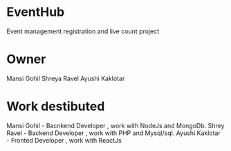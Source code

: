 # EventHub
Event management registration and live count project
# Owner
Mansi Gohil
Shreya Ravel
Ayushi Kaklotar
# Work destibuted
Mansi Gohil - Bacnkend Developer , work with NodeJs and MongoDb.
Shrey Ravel - Backend Developer , work with PHP and Mysql/sql.
Ayushi Kaklotar - Fronted Developer , work with ReactJs
